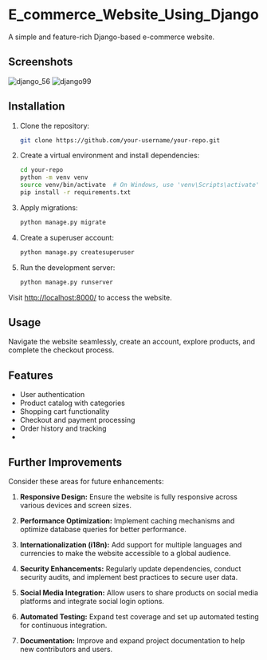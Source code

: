 # E_commerce_Website_Using_Django

A simple and feature-rich Django-based e-commerce website.

## Screenshots
![django_56](https://github.com/likhith1409/E_commerce_Website_Using_Django/assets/91020626/989cb632-8b64-43a6-ac47-a3a183e3d34d)
![django99](https://github.com/likhith1409/E_commerce_Website_Using_Django/assets/91020626/efd55675-5a39-46d2-80f2-720fe66d94e0)


## Installation

1. Clone the repository:

    ```bash
    git clone https://github.com/your-username/your-repo.git
    ```

2. Create a virtual environment and install dependencies:

    ```bash
    cd your-repo
    python -m venv venv
    source venv/bin/activate  # On Windows, use 'venv\Scripts\activate'
    pip install -r requirements.txt
    ```

3. Apply migrations:

    ```bash
    python manage.py migrate
    ```

4. Create a superuser account:

    ```bash
    python manage.py createsuperuser
    ```

5. Run the development server:

    ```bash
    python manage.py runserver
    ```

Visit [http://localhost:8000/](http://localhost:8000/) to access the website.

## Usage

Navigate the website seamlessly, create an account, explore products, and complete the checkout process.

## Features

- User authentication
- Product catalog with categories
- Shopping cart functionality
- Checkout and payment processing
- Order history and tracking
- 
## Further Improvements

Consider these areas for future enhancements:
1. **Responsive Design:** Ensure the website is fully responsive across various devices and screen sizes.

2. **Performance Optimization:** Implement caching mechanisms and optimize database queries for better performance.

3. **Internationalization (i18n):** Add support for multiple languages and currencies to make the website accessible to a global audience.

4. **Security Enhancements:** Regularly update dependencies, conduct security audits, and implement best practices to secure user data.

5. **Social Media Integration:** Allow users to share products on social media platforms and integrate social login options.

6. **Automated Testing:** Expand test coverage and set up automated testing for continuous integration.

7. **Documentation:** Improve and expand project documentation to help new contributors and users.


